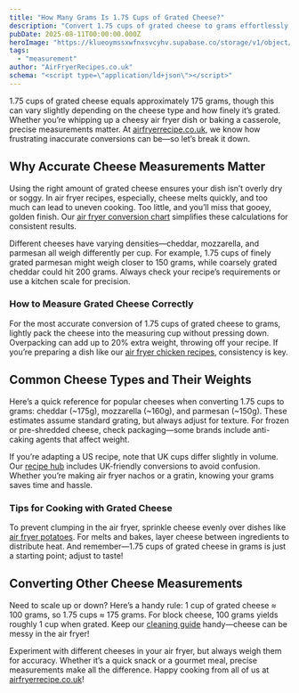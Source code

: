 ```yaml
---
title: "How Many Grams Is 1.75 Cups of Grated Cheese?"
description: "Convert 1.75 cups of grated cheese to grams effortlessly with our simple guide—perfect for air fryer recipes and precise cooking!"
pubDate: 2025-08-11T00:00:00.000Z
heroImage: "https://klueoymssxwfnxsvcyhv.supabase.co/storage/v1/object/public/md/how-many-grams-is-1-75-cups-of-grated-cheese-d9199f95.webp"
tags:
  - "measurement"
author: "AirFryerRecipes.co.uk"
schema: "<script type=\"application/ld+json\"></script>"
---
```


<p>1.75 cups of grated cheese equals approximately 175 grams, though this can vary slightly depending on the cheese type and how finely it’s grated. Whether you’re whipping up a cheesy air fryer dish or baking a casserole, precise measurements matter. At <a href=https://www.airfryerrecipe.co.uk>airfryerrecipe.co.uk</a>, we know how frustrating inaccurate conversions can be—so let’s break it down.</p>  

<h2>Why Accurate Cheese Measurements Matter</h2>  
<p>Using the right amount of grated cheese ensures your dish isn’t overly dry or soggy. In air fryer recipes, especially, cheese melts quickly, and too much can lead to uneven cooking. Too little, and you’ll miss that gooey, golden finish. Our <a href=https://www.airfryerrecipe.co.uk/air-fryer-conversion-chart>air fryer conversion chart</a> simplifies these calculations for consistent results.</p>  

<p>Different cheeses have varying densities—cheddar, mozzarella, and parmesan all weigh differently per cup. For example, 1.75 cups of finely grated parmesan might weigh closer to 150 grams, while coarsely grated cheddar could hit 200 grams. Always check your recipe’s requirements or use a kitchen scale for precision.</p>  

<h3>How to Measure Grated Cheese Correctly</h3>  
<p>For the most accurate conversion of 1.75 cups of grated cheese to grams, lightly pack the cheese into the measuring cup without pressing down. Overpacking can add up to 20% extra weight, throwing off your recipe. If you’re preparing a dish like our <a href=https://www.airfryerrecipe.co.uk/recipe-category/chicken>air fryer chicken recipes</a>, consistency is key.</p>  

<h2>Common Cheese Types and Their Weights</h2>  
<p>Here’s a quick reference for popular cheeses when converting 1.75 cups to grams: cheddar (~175g), mozzarella (~160g), and parmesan (~150g). These estimates assume standard grating, but always adjust for texture. For frozen or pre-shredded cheese, check packaging—some brands include anti-caking agents that affect weight.</p>  

<p>If you’re adapting a US recipe, note that UK cups differ slightly in volume. Our <a href=https://www.airfryerrecipe.co.uk/recipes>recipe hub</a> includes UK-friendly conversions to avoid confusion. Whether you’re making air fryer nachos or a gratin, knowing your grams saves time and hassle.</p>  

<h3>Tips for Cooking with Grated Cheese</h3>  
<p>To prevent clumping in the air fryer, sprinkle cheese evenly over dishes like <a href=https://www.airfryerrecipe.co.uk/recipe-category/potatoes>air fryer potatoes</a>. For melts and bakes, layer cheese between ingredients to distribute heat. And remember—1.75 cups of grated cheese in grams is just a starting point; adjust to taste!</p>  

<h2>Converting Other Cheese Measurements</h2>  
<p>Need to scale up or down? Here’s a handy rule: 1 cup of grated cheese ≈ 100 grams, so 1.75 cups ≈ 175 grams. For block cheese, 100 grams yields roughly 1 cup when grated. Keep our <a href=https://www.airfryerrecipe.co.uk/air-fryer-cleaner>cleaning guide</a> handy—cheese can be messy in the air fryer!</p>  

<p>Experiment with different cheeses in your air fryer, but always weigh them for accuracy. Whether it’s a quick snack or a gourmet meal, precise measurements make all the difference. Happy cooking from all of us at <a href=https://www.airfryerrecipe.co.uk>airfryerrecipe.co.uk</a>!</p>